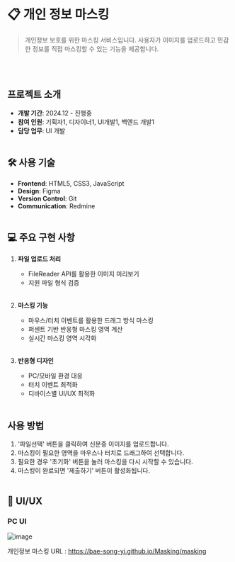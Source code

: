 # 📋 개인 정보 마스킹
> 개인정보 보호를 위한 마스킹 서비스입니다. 사용자가 이미지를 업로드하고 민감한 정보를 직접 마스킹할 수 있는 기능을 제공합니다.

<br/><br/>
## 프로젝트 소개
- **개발 기간**: 2024.12 - 진행중
- **참여 인원**: 기획자1, 디자이너1, UI개발1, 백엔드 개발1
- **담당 업무**: UI 개발
<br/><br/>

## 🛠 사용 기술
- **Frontend**: HTML5, CSS3, JavaScript
- **Design**: Figma
- **Version Control**: Git
- **Communication**: Redmine
<br/><br/>

## 💻 주요 구현 사항
1. **파일 업로드 처리**
   - FileReader API를 활용한 이미지 미리보기
   - 지원 파일 형식 검증
<br/><br/>

2. **마스킹 기능**
   - 마우스/터치 이벤트를 활용한 드래그 방식 마스킹
   - 퍼센트 기반 반응형 마스킹 영역 계산
   - 실시간 마스킹 영역 시각화
<br/><br/>

3. **반응형 디자인**
   - PC/모바일 환경 대응
   - 터치 이벤트 최적화
   - 디바이스별 UI/UX 최적화
<br/><br/>

## 사용 방법
1. '파일선택' 버튼을 클릭하여 신분증 이미지를 업로드합니다.
2. 마스킹이 필요한 영역을 마우스나 터치로 드래그하여 선택합니다.
3. 필요한 경우 '초기화' 버튼을 눌러 마스킹을 다시 시작할 수 있습니다.
4. 마스킹이 완료되면 '제출하기' 버튼이 활성화됩니다.
<br/><br/>

## 📱 UI/UX

### PC UI
![image](https://github.com/user-attachments/assets/0a791a52-5c70-44fe-8f2d-ca7f5eaa52fc)


개인정보 마스킹 URL : https://bae-song-yi.github.io/Masking/masking



